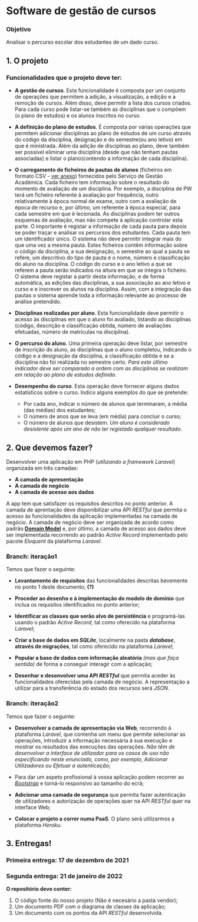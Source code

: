 # Software de gestão de cursos #

### Objetivo ###

Analisar o percurso escolar dos estudantes de um dado curso.

## 1. O projeto ##

### Funcionalidades que o projeto deve ter: ###

* **A gestão de cursos**. Esta funcionalidade  é 
composta por um conjunto de operações que permitem a adição,
a visualização, a edição e a remoção de cursos. Além disso,
deve permitir a lista dos cursos criados. 
Para cada curso pode listar-se também as disciplinas que o
compõem (o plano de estudos) e os alunos inscritos no curso.

* **A definição do plano de estudos**. É composta por várias operações
que permitem adicionar disciplinas ao plano de estudos de um curso através
do código da disciplina, designação e do semestre(ou ano letivo) em que é
ministrada. Além da adição de disciplinas ao plano, deve também ser possível
eliminar uma disciplina (desde que não tenham pautas associadas) e listar o
plano(contendo a informação de cada disciplina).

* **O carregamento de ficheiros de pautas de alunos** (ficheiros em formato
CSV - [ver anexo](https://moodle2122.uac.pt/course/view.php?id=18993))
fornecidos pelo Serviço de Gestão Académica. Cada ficheiro tem informação sobre
o resultado do momento de avaliação de um disciplina. Por exemplo, a disciplina
de PW terá um ficheiro referente à avaliação por frequência, outro relativamente
à época normal de exame, outro com a avaliação de época de recurso e, por
último, um referente à época especial, para cada semestre em que é lecionada.
As disciplinas podem ter outros esquemas de avaliação, mas não compete
à aplicação controlar esta parte. O importante é registar
a informação de cada pauta para depois se poder traçar e analisar
os percursos dos estudantes. Cada pauta tem um identificador único.
O sistema não deve permitir integrar mais do que uma vez a mesma pauta.
Estes ficheiros contêm informação sobre o código da disciplina,
a sua designação, o semestre ao qual a pauta se refere, um descritivo
do tipo de pauta e o nome, número e classificação do aluno na disciplina.
O código do curso e o ano letivo a que se referem a pauta serão indicados
na altura em que se integra o ficheiro.
O sistema deve registar a partir desta informação, e de forma automática,
as edições das disciplinas, a sua associação ao ano letivo e curso e
e inscrever os alunos na disciplina. Assim, com a integração das pautas o
sistema aprende toda a informação relevante ao processo de análise pretendido.

* **Disciplinas realizadas por aluno**. Esta funcionalidade deve permitir
o acesso às disciplinas em que o aluno foi avaliado, listando as
disciplinas (código, descrição e classificação obtida, número de avaliações
efetuadas, número de matrículas na disciplina).

* **O percurso do aluno**. Uma primeira operação deve listar,
por semestre de inscrição do aluno, as disciplinas que o aluno completou,
indicando o código e a designação da disciplina, a classificação obtida e se
a disciplina não foi realizada no semestre certo. *Para este último
indicador deve ser comparado a ordem com as disciplinas se realizam
em relação ao plano de estudos definido*.

* **Desempenho do curso**. Esta operação deve fornecer alguns dados estatísticos
sobre o curso. Indico alguns exemplos do que se pretende:
  * Por cada ano, indicar o número de alunos que terminaram, a média (das médias)
dos estudantes;
  * O número de anos que se leva (em média) para concluir o curso;
  * O número de alunos que desistem. *Um aluno é considerado desistente 
após um ano de não ter registado qualquer resultado*.

## 2. Que devemos fazer? ##
Desenvolver uma aplicação em PHP (*utilizando a framework Laravel*) organizada
em três camadas:
* **A camada de apresentação**
* **A camada de negócio**
* **A camada de acesso aos dados**

A app tem que satisfazer os requisitos descritos no ponto anterior.
A camada de aprentação deve disponibilizar uma API *RESTful* que permita
o acesso às funcionalidades da aplicação implementadas na camada de negócio.
A camada de negócio deve ser organizada de acordo como padrão
**[Domain Model](https://martinfowler.com/eaaCatalog/domainModel.html)**
e, por último, a camada de acesso aos dados deve ser implementada
recorrendo ao padrão *Active Record* implementado pelo pacote
*Eloquent* da plataforma *Laravel*.

### Branch: iteração1 ###
Temos que fazer o seguinte:
* **Levantamento de requisitos** das funcionalidades descritas
bevemente no ponto 1 deste documento; **(?)**

* **Proceder ao desenho e à implementação do modelo de domínio** que inclua
os requisitos identificados no ponto anterior;

* **Identificar as classes que serão alvo de persistência** e programá-las
usando o padrão *Active Record*, tal como oferecido na plataforma
*Laravel*;

* **Criar a base de dados em *SQLite***, localmente na pasta ***database***,
**através de migrações**, tal como oferecido na plataforma *Laravel*;

* **Popular a base de dados com informação aleatória** *(mas que faça sentido)*
de forma a conseguir interagir com a aplicação;

* **Desenhar e desenvolver uma API *RESTful*** que permita aceder às funcionalidades
oferecidas pela camada de negócio. A representação a utilizar para a
transferência do estado dos recursos será *JSON*.

### Branch: iteração2 ###

Temos que fazer o seguinte:

* **Desenvolver a camada de apresentação via Web**, recorrendo à plataforma
*Laravel*, que contenha um menu que permite selecionar as operações,
introduzir a informação necessária à sua execução e mostrar os resultados
das execuções das operações. *Não têm de desenvolver a interface de utilizador para
os casos de uso não especificando neste enunciado, como, por exemplo,
Adicionar Utilizadores ou Efetuar a autenticação*;

* Para dar um aspeto profissional à vossa aplicação podem
recorrer ao *[Bootstrap](https://getbootstrap.com)* e torná-lo responsivo
ao tamanho do ecrã;

* **Adicionar uma camada de segurança** que permita fazer autenticação
de utilizadores e autorização de operações quer na API *RESTful* quer na
interface Web;

* **Colocar o projeto a correr numa PaaS**. O plano será utilizarmos a plataforma *Heroku*.

## 3. Entregas! ##
### Primeira entrega: 17 de dezembro de 2021 ###
### Segunda entrega: 21 de janeiro de 2022 ###

**O repositório deve conter:**

1. O código fonte do nosso projeto (Não é necesário a pasta vendor);
2. Um documento PDF com o diagrama de classes da aplicação;
3. Um documento com os pontos da API *RESTful* desenvolvida.